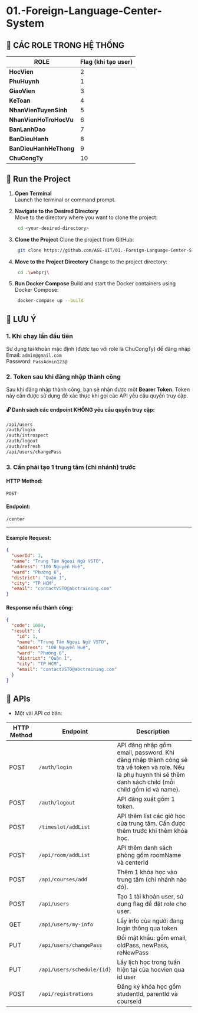 # 01.-Foreign-Language-Center-System

## 👥 **CÁC ROLE TRONG HỆ THỐNG**

| **ROLE**               | **Flag (khi tạo user)** |
| ---------------------- | ----------------------- |
| **HocVien**            | 2                       |
| **PhuHuynh**           | 1                       |
| **GiaoVien**           | 3                       |
| **KeToan**             | 4                       |
| **NhanVienTuyenSinh**  | 5                       |
| **NhanVienHoTroHocVu** | 6                       |
| **BanLanhDao**         | 7                       |
| **BanDieuHanh**        | 8                       |
| **BanDieuHanhHeThong** | 9                       |
| **ChuCongTy**          | 10                      |

## 🚀 **Run the Project**

1. **Open Terminal**  
   Launch the terminal or command prompt.

2. **Navigate to the Desired Directory**  
    Move to the directory where you want to clone the project:

   ```bash
    cd <your-desired-directory>

   ```

3. **Clone the Project**
   Clone the project from GitHub:

   ```bash
    git clone https://github.com/ASE-UIT/01.-Foreign-Language-Center-System.git

   ```

4. **Move to the Project Directory**
   Change to the project directory:

   ```bash
    cd .\webprj\

   ```

5. **Run Docker Compose**
   Build and start the Docker containers using Docker Compose:
   ```bash
    docker-compose up --build
   ```

## 🚀 **LƯU Ý**

### 1. **Khi chạy lần đầu tiên**

Sử dụng tài khoản mặc định (được tạo với role là ChuCongTy) để đăng nhập
<br> Email: `admin@gmail.com` <br> Password: `PassAdmin123@`

### 2. **Token sau khi đăng nhập thành công**

Sau khi đăng nhập thành công, bạn sẽ nhận được một **Bearer Token**. Token này cần được sử dụng để xác thực khi gọi các API yêu cầu quyền truy cập.

#### 🔓 **Danh sách các endpoint KHÔNG yêu cầu quyền truy cập:**

```bash
/api/users
/auth/login
/auth/introspect
/auth/logout
/auth/refresh
/api/users/changePass
```

### 3. **Cần phải tạo 1 trung tâm (chi nhánh) trước**

#### **HTTP Method**:

`POST`

#### **Endpoint**:

`/center`

---

#### **Example Request**:

```json
{
  "userId": 1,
  "name": "Trung Tâm Ngoại Ngữ VSTO",
  "address": "100 Nguyễn Huệ",
  "ward": "Phường 6",
  "district": "Quận 1",
  "city": "TP HCM",
  "email": "contactVSTO@abctraining.com"
}
```

#### **Response nếu thành công**:

```json
{
  "code": 1000,
  "result": {
    "id": 1,
    "name": "Trung Tâm Ngoại Ngữ VSTO",
    "address": "100 Nguyễn Huệ",
    "ward": "Phường 6",
    "district": "Quận 1",
    "city": "TP HCM",
    "email": "contactVSTO@abctraining.com"
  }
}
```

## 🚀 **APIs**

- Một vài API cơ bản:

| **HTTP Method** | **Endpoint**               | **Description**                                                                                                                                               |
| --------------- | -------------------------- | ------------------------------------------------------------------------------------------------------------------------------------------------------------- |
| POST            | `/auth/login`              | API đăng nhập gồm email, password. Khi đăng nhập thành công sẽ trả về token và role. Nếu là phụ huynh thì sẽ thêm danh sách child (mỗi child gồm id và name). |
| POST            | `/auth/logout`             | API đăng xuất gồm 1 token.                                                                                                                                    |
| POST            | `/timeslot/addList`        | API thêm list các giờ học của trung tâm. Cần được thêm trước khi thêm khóa học.                                                                               |
| POST            | `/api/room/addList`        | API thêm danh sách phòng gồm roomName và centerId                                                                                                             |
| POST            | `/api/courses/add`         | Thêm 1 khóa học vào trung tâm (chi nhánh nào đó).                                                                                                             |
| POST            | `/api/users`               | Tạo 1 tài khoản user, sử dụng flag để đặt role cho user.                                                                                                      |
| GET             | `/api/users/my-info`       | Lấy info của người đang login thông qua token                                                                                                                 |
| PUT             | `/api/users/changePass`    | Đổi mật khẩu: gồm email, oldPass, newPass, reNewPass                                                                                                          |
| PUT             | `/api/users/schedule/{id}` | Lấy lịch học trong tuần hiện tại của hocvien qua id user                                                                                                      |
| POST            | `/api/registrations`       | Đăng ký khóa học gồm studentId, parentId và courseId                                                                                                          |

